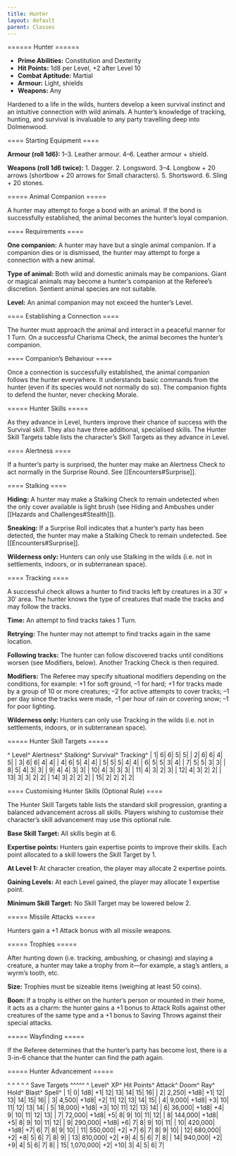```yaml
---
title: Hunter
layout: default
parent: Classes
---
```


====== Hunter ======

  * **Prime Abilities:** Constitution and Dexterity
  * **Hit Points:** 1d8 per Level, +2 after Level 10
  * **Combat Aptitude:** Martial
  * **Armour:** Light, shields
  * **Weapons:** Any

Hardened to a life in the wilds, hunters develop a keen survival instinct and an intuitive connection with wild animals. A hunter’s knowledge of tracking, hunting, and survival is invaluable to any party travelling deep into Dolmenwood.

==== Starting Equipment ====

**Armour (roll 1d6):** 1–3. Leather armour. 4–6. Leather armour + shield.

**Weapons (roll 1d6 twice):** 1. Dagger. 2. Longsword. 3–4. Longbow + 20 arrows (shortbow + 20 arrows for Small characters). 5. Shortsword. 6. Sling + 20 stones.

===== Animal Companion =====

A hunter may attempt to forge a bond with an animal. If the bond is successfully established, the animal becomes the hunter’s loyal companion.

==== Requirements ====

**One companion:** A hunter may have but a single animal companion. If a companion dies or is dismissed, the hunter may attempt to forge a connection with a new animal.

**Type of animal:** Both wild and domestic animals may be companions. Giant or magical animals may become a hunter’s companion at the Referee’s discretion. Sentient animal species are not suitable.

**Level:** An animal companion may not exceed the hunter’s Level.

==== Establishing a Connection ====

The hunter must approach the animal and interact in a peaceful manner for 1 Turn. On a successful Charisma Check, the animal becomes the hunter’s companion.

==== Companion’s Behaviour ====

Once a connection is successfully established, the animal companion follows the hunter everywhere. It understands basic commands from the hunter (even if its species would not normally do so). The companion fights to defend the hunter, never checking Morale.

===== Hunter Skills =====

As they advance in Level, hunters improve their chance of success with the Survival skill. They also have three additional, specialised skills. The Hunter Skill Targets table lists the character’s Skill Targets as they advance in Level.

==== Alertness ====

If a hunter’s party is surprised, the hunter may make an Alertness Check to act normally in the Surprise Round. See [[Encounters#Surprise]].

==== Stalking ====

**Hiding:** A hunter may make a Stalking Check to remain undetected when the only cover available is light brush (see Hiding and Ambushes under [[Hazards and Challenges#Stealth]]).

**Sneaking:** If a Surprise Roll indicates that a hunter’s party has been detected, the hunter may make a Stalking Check to remain undetected. See [[Encounters#Surprise]].

**Wilderness only:** Hunters can only use Stalking in the wilds (i.e. not in settlements, indoors, or in subterranean space).

==== Tracking ====

A successful check allows a hunter to find tracks left by creatures in a 30′ × 30′ area. The hunter knows the type of creatures that made the tracks and may follow the tracks.

**Time:** An attempt to find tracks takes 1 Turn.

**Retrying:** The hunter may not attempt to find tracks again in the same location.

**Following tracks:** The hunter can follow discovered tracks until conditions worsen (see Modifiers, below). Another Tracking Check is then required.

**Modifiers:** The Referee may specify situational modifiers depending on the conditions, for example: +1 for soft ground, –1 for hard; +1 for tracks made by a group of 10 or more creatures; –2 for active attempts to cover tracks; –1 per day since the tracks were made, –1 per hour of rain or covering snow; –1 for poor lighting.

**Wilderness only:** Hunters can only use Tracking in the wilds (i.e. not in settlements, indoors, or in subterranean space).

===== Hunter Skill Targets =====

^ Level^ Alertness^ Stalking^ Survival^ Tracking^
| 1| 6| 6| 5| 5|
| 2| 6| 6| 4| 5|
| 3| 6| 6| 4| 4|
| 4| 6| 5| 4| 4|
| 5| 5| 5| 4| 4|
| 6| 5| 5| 3| 4|
| 7| 5| 5| 3| 3|
| 8| 5| 4| 3| 3|
| 9| 4| 4| 3| 3|
| 10| 4| 3| 3| 3|
| 11| 4| 3| 2| 3|
| 12| 4| 3| 2| 2|
| 13| 3| 3| 2| 2|
| 14| 3| 2| 2| 2|
| 15| 2| 2| 2| 2|

==== Customising Hunter Skills (Optional Rule) ====

The Hunter Skill Targets table lists the standard skill progression, granting a balanced advancement across all skills. Players wishing to customise their character’s skill advancement may use this optional rule.

**Base Skill Target:** All skills begin at 6.

**Expertise points:** Hunters gain expertise points to improve their skills. Each point allocated to a skill lowers the Skill Target by 1.

**At Level 1:** At character creation, the player may allocate 2 expertise points.

**Gaining Levels:** At each Level gained, the player may allocate 1 expertise point.

**Minimum Skill Target:** No Skill Target may be lowered below 2.

===== Missile Attacks =====

Hunters gain a +1 Attack bonus with all missile weapons.

===== Trophies =====

After hunting down (i.e. tracking, ambushing, or chasing) and slaying a creature, a hunter may take a trophy from it—for example, a stag’s antlers, a wyrm’s tooth, etc.

**Size:** Trophies must be sizeable items (weighing at least 50 coins).

**Boon:** If a trophy is either on the hunter’s person or mounted in their home, it acts as a charm: the hunter gains a +1 bonus to Attack Rolls against other creatures of the same type and a +1 bonus to Saving Throws against their special attacks.

===== Wayfinding =====

If the Referee determines that the hunter’s party has become lost, there is a 3-in-6 chance that the hunter can find the path again.

===== Hunter Advancement =====

^ ^ ^ ^ ^  Save Targets  ^^^^^
^ Level^ XP^ Hit Points^ Attack^ Doom^ Ray^ Hold^ Blast^ Spell^
| 1| 0| 1d8| +1| 12| 13| 14| 15| 16|
| 2| 2,250| +1d8| +1| 12| 13| 14| 15| 16|
| 3| 4,500| +1d8| +2| 11| 12| 13| 14| 15|
| 4| 9,000| +1d8| +3| 10| 11| 12| 13| 14|
| 5| 18,000| +1d8| +3| 10| 11| 12| 13| 14|
| 6| 36,000| +1d8| +4| 9| 10| 11| 12| 13|
| 7| 72,000| +1d8| +5| 8| 9| 10| 11| 12|
| 8| 144,000| +1d8| +5| 8| 9| 10| 11| 12|
| 9| 290,000| +1d8| +6| 7| 8| 9| 10| 11|
| 10| 420,000| +1d8| +7| 6| 7| 8| 9| 10|
| 11| 550,000| +2| +7| 6| 7| 8| 9| 10|
| 12| 680,000| +2| +8| 5| 6| 7| 8| 9|
| 13| 810,000| +2| +9| 4| 5| 6| 7| 8|
| 14| 940,000| +2| +9| 4| 5| 6| 7| 8|
| 15| 1,070,000| +2| +10| 3| 4| 5| 6| 7|
